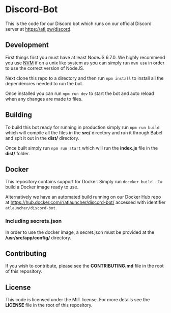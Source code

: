 # Discord-Bot
This is the code for our Discord bot which runs on our official Discord server at https://atl.pw/discord.

## Development
First things first you must have at least NodeJS 6.7.0. We highly recommend you use
[NVM](https://github.com/creationix/nvm) if on a unix like system as you can simply run `nvm use` in order to use the correct version of NodeJS.

Next clone this repo to a directory and then run `npm install` to install all the dependencies needed to run the bot.

Once installed you can run `npm run dev` to start the bot and auto reload when any changes are made to files.

## Building
To build this bot ready for running in production simply run `npm run build` which will compile all the files in the
**src/** directory and run it through Babel and spit it out in the **dist/** directory.

Once built simply run `npm run start` which will run the **index.js** file in the **dist/** folder.

## Docker
This repository contains support for Docker. Simply run `doceker build .` to build a Docker image ready to use.

Alternatively we have an automated build running on our Docker Hub repo at
https://hub.docker.com/r/atlauncher/discord-bot/ accessed with identifier `atlauncher/discord-bot`.

### Including secrets.json
In order to use the docker image, a secret.json must be provided at the **/usr/src/app/config/** directory.

## Contributing
If you wish to contribute, please see the **CONTRIBUTING.md** file in the root of this repository.

## License
This code is licensed under the MIT license. For more details see the **LICENSE** file in the root of this repository.